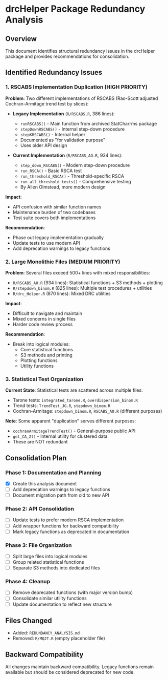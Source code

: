 # drcHelper Package Redundancy Analysis

## Overview
This document identifies structural redundancy issues in the drcHelper package and provides recommendations for consolidation.

## Identified Redundancy Issues

### 1. RSCABS Implementation Duplication (HIGH PRIORITY)

**Problem**: Two different implementations of RSCABS (Rao-Scott adjusted Cochran-Armitage trend test by slices):

- **Legacy Implementation** (`R/RSCABS.R`, 386 lines):
  - `runRSCABS()` - Main function from archived StatCharrms package
  - `stepDownRSCABS()` - Internal step-down procedure
  - `stepKRSCABS()` - Internal helper
  - Documented as "for validation purpose"
  - Uses older API design

- **Current Implementation** (`R/RSCABS_AO.R`, 934 lines):
  - `step_down_RSCABS()` - Modern step-down procedure
  - `run_RSCA()` - Basic RSCA test
  - `run_threshold_RSCA()` - Threshold-specific RSCA
  - `run_all_threshold_tests()` - Comprehensive testing
  - By Allen Olmstead, more modern design

**Impact**: 
- API confusion with similar function names
- Maintenance burden of two codebases
- Test suite covers both implementations

**Recommendation**: 
- Phase out legacy implementation gradually
- Update tests to use modern API
- Add deprecation warnings to legacy functions

### 2. Large Monolithic Files (MEDIUM PRIORITY)

**Problem**: Several files exceed 500+ lines with mixed responsibilities:

- `R/RSCABS_AO.R` (934 lines): Statistical functions + S3 methods + plotting
- `R/stepdown_binom.R` (825 lines): Multiple test procedures + utilities  
- `R/drc_Helper.R` (870 lines): Mixed DRC utilities

**Impact**:
- Difficult to navigate and maintain
- Mixed concerns in single files
- Harder code review process

**Recommendation**:
- Break into logical modules:
  - Core statistical functions
  - S3 methods and printing
  - Plotting functions
  - Utility functions

### 3. Statistical Test Organization

**Current State**: Statistical tests are scattered across multiple files:
- Tarone tests: `integrated_tarone.R`, `overdispersion_binom.R`
- Trend tests: `TrendTest_JG.R`, `stepdown_binom.R`
- Cochran-Armitage: `stepdown_binom.R`, `RSCABS_AO.R` (different purposes)

**Note**: Some apparent "duplication" serves different purposes:
- `cochranArmitageTrendTest()` - General-purpose public API
- `get_CA_Z()` - Internal utility for clustered data
- These are NOT redundant

## Consolidation Plan

### Phase 1: Documentation and Planning
- [x] Create this analysis document
- [ ] Add deprecation warnings to legacy functions
- [ ] Document migration path from old to new API

### Phase 2: API Consolidation  
- [ ] Update tests to prefer modern RSCA implementation
- [ ] Add wrapper functions for backward compatibility
- [ ] Mark legacy functions as deprecated in documentation

### Phase 3: File Organization
- [ ] Split large files into logical modules
- [ ] Group related statistical functions
- [ ] Separate S3 methods into dedicated files

### Phase 4: Cleanup
- [ ] Remove deprecated functions (with major version bump)
- [ ] Consolidate similar utility functions
- [ ] Update documentation to reflect new structure

## Files Changed
- Added: `REDUNDANCY_ANALYSIS.md`
- Removed: `R/MQJT.R` (empty placeholder file)

## Backward Compatibility
All changes maintain backward compatibility. Legacy functions remain available but should be considered deprecated for new code.